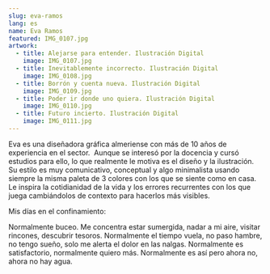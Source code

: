 ```yaml
---
slug: eva-ramos
lang: es
name: Eva Ramos
featured: IMG_0107.jpg
artwork:
  - title: Alejarse para entender. Ilustración Digital
    image: IMG_0107.jpg
  - title: Inevitablemente incorrecto. Ilustración Digital
    image: IMG_0108.jpg
  - title: Borrón y cuenta nueva. Ilustración Digital
    image: IMG_0109.jpg
  - title: Poder ir donde uno quiera. Ilustración Digital
    image: IMG_0110.jpg
  - title: Futuro incierto. Ilustración Digital
    image: IMG_0111.jpg
---
```


Eva es una diseñadora gráfica almeriense con más de 10 años de experiencia en el
sector.  Aunque se interesó por la docencia y cursó estudios para ello, lo que
realmente le motiva es el diseño y la ilustración. Su estilo es muy
comunicativo, conceptual y algo minimalista usando siempre la misma paleta de 3
colores con los que se siente como en casa.  Le inspira la cotidianidad de la
vida y los errores recurrentes con los que juega cambiándolos de contexto para
hacerlos más visibles.

Mis días en el confinamiento: 

Normalmente buceo.
Me concentra estar sumergida,
nadar a mi aire,
visitar rincones,
descubrir tesoros. 
Normalmente el tiempo vuela,
no paso hambre,
no tengo sueño,
solo me alerta el dolor en las nalgas. 
Normalmente es satisfactorio,
normalmente quiero más. 
Normalmente es así
pero ahora no,
ahora no hay agua.
